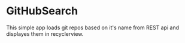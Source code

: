 # GitHubSearch
This simple app loads git repos based on it's name from REST api and displayes them in recyclerview.
